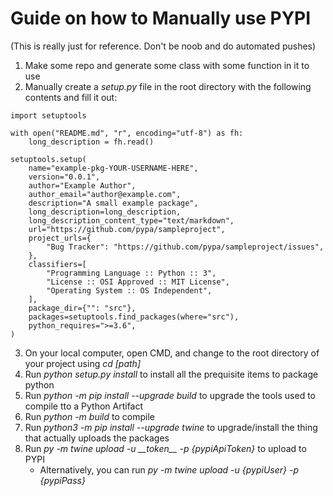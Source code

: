 
# Guide on how to Manually use PYPI
(This is really just for reference. Don't be noob and do automated pushes)
1. Make some repo and generate some class with some function in it to use
2. Manually create a *setup.py* file in the root directory with the following contents and fill it out:
```
import setuptools

with open("README.md", "r", encoding="utf-8") as fh:
    long_description = fh.read()

setuptools.setup(
    name="example-pkg-YOUR-USERNAME-HERE",
    version="0.0.1",
    author="Example Author",
    author_email="author@example.com",
    description="A small example package",
    long_description=long_description,
    long_description_content_type="text/markdown",
    url="https://github.com/pypa/sampleproject",
    project_urls={
        "Bug Tracker": "https://github.com/pypa/sampleproject/issues",
    },
    classifiers=[
        "Programming Language :: Python :: 3",
        "License :: OSI Approved :: MIT License",
        "Operating System :: OS Independent",
    ],
    package_dir={"": "src"},
    packages=setuptools.find_packages(where="src"),
    python_requires=">=3.6",
)
```
3. On your local computer, open CMD, and change to the root directory of your project using *cd [path]*
4. Run *python setup.py install* to install all the prequisite items to package python
5. Run *python -m pip install --upgrade build* to upgrade the tools used to compile tto a Python Artifact
6. Run *python -m build* to compile
7. Run *python3 -m pip install --upgrade twine* to upgrade/install the thing that actually uploads the packages
8. Run *py -m twine upload -u \_\_token\_\_ -p {pypiApiToken}* to upload to PYPI
    - Alternatively, you can run *py -m twine upload -u {pypiUser} -p {pypiPass}*